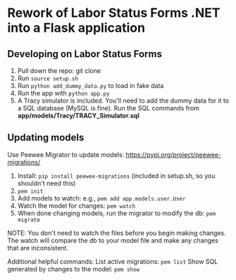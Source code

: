 # Rework of Labor Status Forms .NET into a Flask application

## Developing on Labor Status Forms

1. Pull down the repo: git clone <URL>
2. Run ```source setup.sh```
3. Run ```python add_dummy_data.py``` to load in fake data
4. Run the app with ```python app.py```
5. A Tracy simulator is included.
   You'll need to add the dummy data for it to a SQL database (MySQL is fine).
   Run the SQL commands from **app/models/Tracy/TRACY_Simulator.sql**


## Updating models
Use Peewee Migrator to update models: https://pypi.org/project/peewee-migrations/

1. Install: ```pip install peewee-migrations``` (included in setup.sh, so you shouldn't need this)
2. ```pem init```
3. Add models to watch: e.g., ```pem add app.models.user.User```
4. Watch the model for changes: ```pem watch```
5. When done changing models, run the migrator to modify the db: ```pem migrate```

NOTE: You don't need to watch the files before you begin making changes.
The watch will compare the db to your model file and make any changes that are inconsistent.

Additional helpful commands:
List active migrations: ```pem list```
Show SQL generated by changes to the model: ```pem show```

